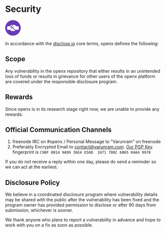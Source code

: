 # Security

<img src="security/discloseio.png" width="50">  

In accordance with the [disclose.io](https://disclose.io) core terms, openx defines the following:

## Scope

Any vulnerability in the openx repository that either results in an unintended loss of funds or results in grievance for other users of the openx platform are covered under the responsible disclosure program.

## Rewards

Since openx is in its research stage right now, we are unable to provide any rewards.

## Official Communication Channels

1. freenode IRC on #openx / Personal Message to "Varunram" on freenode  
2. Preferably Encrypted Email to contact@varunram.com. [Our PGP Key](https://pgp.mit.edu/pks/lookup?op=vindex&fingerprint=on&search=0x708C606504A49970) fingerprint is `C98F 0014 9A99 36E4 E56D  2471 708C 6065 04A4 9970`  

If you do not receive a reply within one day, please do send a reminder so we can act at the earliest.  

## Disclosure Policy

We believe in a coordinated disclosure program where vulnerability details may be shared with the public after the vulnerability has been fixed and the program owner has provided permission to disclose or after 90 days from submission, whichever is sooner.

We thank anyone who plans to report a vulnerability in advance and hope to work with you on a fix as soon as possible.

